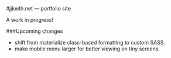 #jjkeith.net — portfolio site

A work in progress!



###Upcoming changes
* shift from materialize class-based formatting to custom SASS.
* make mobile menu larger for better viewing on tiny screens.
